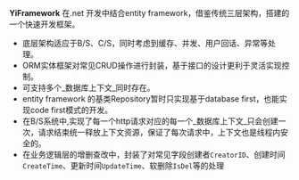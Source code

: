 **YiFramework** 在.net 开发中结合entity framework，借鉴传统三层架构，搭建的一个快速开发框架。

* 底层架构适应于B/S、C/S，同时考虑到缓存、并发、用户回话、异常等处理。
* ORM实体框架对常见CRUD操作进行封装，基于接口的设计更利于灵活实现控制。
* 可支持多个_数据库上下文_同时存在。
* entity framework 的基类Repository暂时只实现基于database first，也能实现code first模式的开发。
* 在B/S系统中,实现了每一个http请求对应的每一个_数据库上下文_只会创建一次，请求结束统一释放上下文资源，保证了每次请求中，上下文也是线程内安全的。
* 在业务逻辑层的增删查改中，封装了对常见字段创建者`CreatorID`、创建时间`CreateTime`、更新时间`UpdateTime`、软删除`IsDel`等的处理
